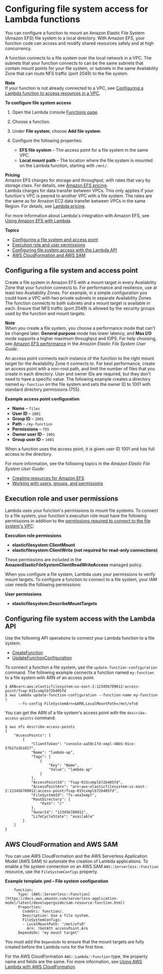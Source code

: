 # Configuring file system access for Lambda functions<a name="configuration-filesystem"></a>

You can configure a function to mount an Amazon Elastic File System \(Amazon EFS\) file system to a local directory\. With Amazon EFS, your function code can access and modify shared resources safely and at high concurrency\.

A function connects to a file system over the local network in a VPC\. The subnets that your function connects to can be the same subnets that contain mount points for your file system, or subnets in the same Availability Zone that can route NFS traffic \(port 2049\) to the file system\.

**Note**  
If your function is not already connected to a VPC, see [Configuring a Lambda function to access resources in a VPC](configuration-vpc.md)\.

**To configure file system access**

1. Open the Lambda console [Functions page](https://console.aws.amazon.com/lambda/home#/functions)\.

1. Choose a function\.

1. Under **File system**, choose **Add file system**\.

1. Configure the following properties:
   + **EFS file system** – The access point for a file system in the same VPC\.
   + **Local mount path** – The location where the file system is mounted on the Lambda function, starting with `/mnt/`\.

**Pricing**  
Amazon EFS charges for storage and throughput, with rates that vary by storage class\. For details, see [Amazon EFS pricing](https://aws.amazon.com/efs/pricing)\.  
Lambda charges for data transfer between VPCs\. This only applies if your function's VPC is peered to another VPC with a file system\. The rates are the same as for Amazon EC2 data transfer between VPCs in the same Region\. For details, see [Lambda pricing](https://aws.amazon.com/lambda/pricing)\.

For more information about Lambda's integration with Amazon EFS, see [Using Amazon EFS with Lambda](services-efs.md)\.

**Topics**
+ [Configuring a file system and access point](#configuration-filesystem-setup)
+ [Execution role and user permissions](#configuration-filesystem-permissions)
+ [Configuring file system access with the Lambda API](#configuration-filesystem-api)
+ [AWS CloudFormation and AWS SAM](#configuration-filesystem-cloudformation)

## Configuring a file system and access point<a name="configuration-filesystem-setup"></a>

Create a file system in Amazon EFS with a mount target in every Availability Zone that your function connects to\. For performance and resilience, use at least two Availability Zones\. For example, in a simple configuration you could have a VPC with two private subnets in separate Availability Zones\. The function connects to both subnets and a mount target is available in each\. Ensure that NFS traffic \(port 2049\) is allowed by the security groups used by the function and mount targets\.

**Note**  
When you create a file system, you choose a performance mode that can't be changed later\. **General purpose** mode has lower latency, and **Max I/O** mode supports a higher maximum throughput and IOPS\. For help choosing, see [Amazon EFS performance](https://docs.aws.amazon.com/efs/latest/ug/performance.html) in the *Amazon Elastic File System User Guide*\.

An access point connects each instance of the function to the right mount target for the Availability Zone it connects to\. For best performance, create an access point with a non\-root path, and limit the number of files that you create in each directory\. User and owner IDs are required, but they don't need to have a specific value\. The following example creates a directory named `my-function` on the file system and sets the owner ID to 1001 with standard directory permissions \(755\)\.

**Example access point configuration**  
+ **Name** – `files`
+ **User ID** – `1001`
+ **Group ID** – `1001`
+ **Path** – `/my-function`
+ **Permissions** – `755`
+ **Owner user ID** – `1001`
+ **Group user ID** – `1001`

When a function uses the access point, it is given user ID 1001 and has full access to the directory\.

For more information, see the following topics in the *Amazon Elastic File System User Guide*:
+ [Creating resources for Amazon EFS](https://docs.aws.amazon.com/efs/latest/ug/creating-using.html)
+ [Working with users, groups, and permissions](https://docs.aws.amazon.com/efs/latest/ug/accessing-fs-nfs-permissions.html)

## Execution role and user permissions<a name="configuration-filesystem-permissions"></a>

Lambda uses your function's permissions to mount file systems\. To connect to a file system, your function's execution role must have the following permissions in addition to the [permissions required to connect to the file system's VPC](configuration-vpc.md#vpc-permissions):

**Execution role permissions**
+ **elasticfilesystem:ClientMount**
+ **elasticfilesystem:ClientWrite \(not required for read\-only connections\)**

These permissions are included in the **AmazonElasticFileSystemClientReadWriteAccess** managed policy\.

When you configure a file system, Lambda uses your permissions to verify mount targets\. To configure a function to connect to a file system, your IAM user needs the following permissions:

**User permissions**
+ **elasticfilesystem:DescribeMountTargets**

## Configuring file system access with the Lambda API<a name="configuration-filesystem-api"></a>

Use the following API operations to connect your Lambda function to a file system:
+ [CreateFunction](API_CreateFunction.md)
+ [UpdateFunctionConfiguration](API_UpdateFunctionConfiguration.md)

To connect a function a file system, use the `update-function-configuration` command\. The following example connects a function named `my-function` to a file system with ARN of an access point\.

```
$ ARN=arn:aws:elasticfilesystem:us-east-2:123456789012:access-point/fsap-015cxmplb72b405fd
$ aws lambda update-function-configuration --function-name my-function \
      --fs-config FileSystemArn=$ARN,LocalMountPath=/mnt/efs0
```

You can get the ARN of a file system's access point with the `describe-access-points` command\.

```
$ aws efs describe-access-points
{
    "AccessPoints": [
        {
            "ClientToken": "console-aa50c1fd-xmpl-48b5-91ce-57b27a3b1017",
            "Name": "lambda-ap",
            "Tags": [
                {
                    "Key": "Name",
                    "Value": "lambda-ap"
                }
            ],
            "AccessPointId": "fsap-015cxmplb72b405fd",
            "AccessPointArn": "arn:aws:elasticfilesystem:us-east-2:123456789012:access-point/fsap-015cxmplb72b405fd",
            "FileSystemId": "fs-aea3xmpl",
            "RootDirectory": {
                "Path": "/"
            },
            "OwnerId": "123456789012",
            "LifeCycleState": "available"
        }
    ]
}
```

## AWS CloudFormation and AWS SAM<a name="configuration-filesystem-cloudformation"></a>

You can use AWS CloudFormation and the AWS Serverless Application Model \(AWS SAM\) to automate the creation of Lambda applications\. To enable a file system connection on an AWS SAM `AWS::Serverless::Function` resource, use the `FileSystemConfigs` property\.

**Example template\.yml – File system configuration**  

```
    function:
      Type: [AWS::Serverless::Function](https://docs.aws.amazon.com/serverless-application-model/latest/developerguide/sam-resource-function.html)
      Properties:
        CodeUri: function/.
        Description: Use a file system.
        FileSystemConfigs:
        - LocalMountPath: "/mnt/efs0"
          Arn: !GetAtt accessPoint.Arn
      DependsOn: "my mount target"
```

You must add the `DependsOn` to ensure that the mount targets are fully created before the Lambda runs for the first time\.

For the AWS CloudFormation `AWS::Lambda::Function` type, the property name and fields are the same\. For more information, see [Using AWS Lambda with AWS CloudFormation](services-cloudformation.md)\.